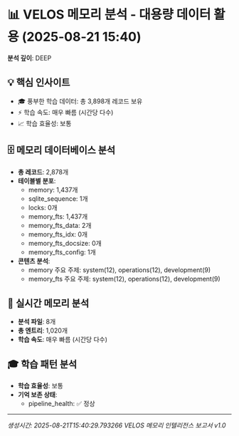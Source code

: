 # 📊 VELOS 메모리 분석 - 대용량 데이터 활용 (2025-08-21 15:40)
**분석 깊이**: DEEP

## 💡 핵심 인사이트
- 🎓 풍부한 학습 데이터: 총 3,898개 레코드 보유
- ⚡ 학습 속도: 매우 빠름 (시간당 다수)
- 📈 학습 효율성: 보통

## 🗄️ 메모리 데이터베이스 분석
- **총 레코드**: 2,878개
- **테이블별 분포**:
  - memory: 1,437개
  - sqlite_sequence: 1개
  - locks: 0개
  - memory_fts: 1,437개
  - memory_fts_data: 2개
  - memory_fts_idx: 0개
  - memory_fts_docsize: 0개
  - memory_fts_config: 1개
- **콘텐츠 분석**:
  - memory 주요 주제: system(12), operations(12), development(9)
  - memory_fts 주요 주제: system(12), operations(12), development(9)

## 📝 실시간 메모리 분석
- **분석 파일**: 8개
- **총 엔트리**: 1,020개
- **학습 속도**: 매우 빠름 (시간당 다수)

## 🎓 학습 패턴 분석
- **학습 효율성**: 보통
- **기억 보존 상태**:
  - pipeline_health: ✅ 정상

---
*생성시간: 2025-08-21T15:40:29.793266*
*VELOS 메모리 인텔리전스 보고서 v1.0*